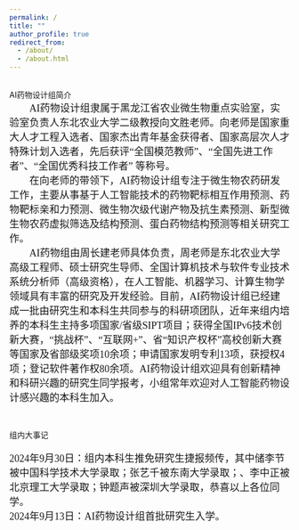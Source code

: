 ```yaml
---
permalink: /
title: ""
author_profile: true
redirect_from: 
  - /about/
  - /about.html
---
```

&nbsp;
<br/>
AI药物设计组简介<br>
<font face="微软雅黑" size=4>
&emsp;&emsp;AI药物设计组隶属于黑龙江省农业微生物重点实验室，实验室负责人东北农业大学二级教授向文胜老师。向老师是国家重大人才工程入选者、国家杰出青年基金获得者、国家高层次人才特殊计划入选者，先后获评“全国模范教师”、“全国先进工作者”、“全国优秀科技工作者” 等称号。 <br>
&emsp;&emsp;在向老师的带领下，AI药物设计组专注于微生物农药研发工作，主要从事基于人工智能技术的药物靶标相互作用预测、药物靶标亲和力预测、微生物次级代谢产物及抗生素预测、新型微生物农药虚拟筛选及结构预测、蛋白药物结构预测等相关研究工作。<br>
&emsp;&emsp;AI药物组由周长建老师具体负责，周老师是东北农业大学高级工程师、硕士研究生导师、全国计算机技术与软件专业技术系统分析师（高级资格），在人工智能、机器学习、计算生物学领域具有丰富的研究及开发经验。目前，AI药物设计组已经建成一批由研究生和本科生共同参与的科研项团队，近年来组内培养的本科生主持多项国家/省级SIPT项目；获得全国IPv6技术创新大赛，“挑战杯”、“互联网+”、省“知识产权杯”高校创新大赛等国家及省部级奖项10余项；申请国家发明专利13项，获授权4项；登记软件著作权80余项。AI药物设计组欢迎具有创新精神和科研兴趣的研究生同学报考，小组常年欢迎对人工智能药物设计感兴趣的本科生加入。
</font>  

&nbsp;
<br/>

组内大事记<br>
<font face="微软雅黑" size=4>



2024年9月30日：组内本科生推免研究生捷报频传，其中储李节被中国科学技术大学录取；张艺千被东南大学录取；、李中正被北京理工大学录取；钟题声被深圳大学录取，恭喜以上各位同学。<br>
2024年9月13日：AI药物设计组首批研究生入学。

</font> 


